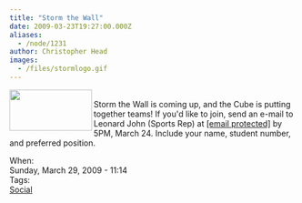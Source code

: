 ```yaml
---
title: "Storm the Wall"
date: 2009-03-23T19:27:00.000Z
aliases:
  - /node/1231
author: Christopher Head
images:
  - /files/stormlogo.gif
---
```


<div class="field field-name-body field-type-text-with-summary field-label-hidden"><div class="field-items"><div class="field-item even"><p><img src="/files/stormlogo.gif" width="145" height="72" align="left"><br>
Storm the Wall is coming up, and the Cube is putting together teams! If you&apos;d like to join, send an e-mail to Leonard John (Sports Rep) at <a href="/cdn-cgi/l/email-protection#e390938c919790a3978b8680968186cd8082"><span class="__cf_email__" data-cfemail="80f3f0eff2f4f3c0f4e8e5e3f5e2e5aee3e1">[email&#xA0;protected]</span></a> by 5PM, March 24. Include your name, student number, and preferred position.</p>
</div></div></div><div class="field field-name-field-dates field-type-datetime field-label-above"><div class="field-label">When:&#xA0;</div><div class="field-items"><div class="field-item even"><span class="date-display-single">Sunday, March 29, 2009 - 11:14</span></div></div></div>    <footer>
    <div class="field field-name-field-tags field-type-taxonomy-term-reference field-label-above"><div class="field-label">Tags:&#xA0;</div><div class="field-items"><div class="field-item even"><a href="/social">Social</a></div></div></div>      </footer>
